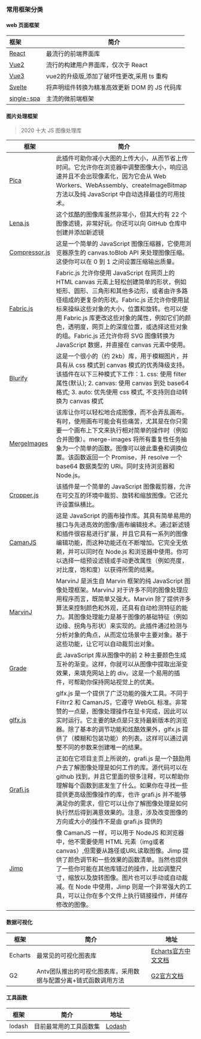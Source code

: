 ### 常用框架分类

#### web 页面框架

| 框架 | 简介 |
| :--- | --- |
| [React](https://zh-hans.reactjs.org/) | 最流行的前端界面库 | 
| [Vue2](https://cn.vuejs.org/v2/guide/) | 流行的构建用户界面库，仅次于 React | 
| [Vue3](https://v3.cn.vuejs.org/guide/introduction.html) | vue2的升级版,添加了破坏性更改,采用 ts 重构|
| [Svelte](https://svelte.dev/) | 将声明组件转换为精准高效更新 DOM 的 JS 代码库 |
| [single-spa](https://single-spa.js.org/) | 主流的微前端框架 |

#### 图片处理框架
> 2020 十大 JS 图像处理库

|框架      | 简介|
|---|---|
|[Pica](http://nodeca.github.io/pica/demo/) | 此插件可助你减小大图的上传大小，从而节省上传时间。它允许你在浏览器中调整图像大小，响应迅速并且不会出现像素化，因为它会从 Web Workers、WebAssembly、createImageBitmap 方法以及纯 JavaScript 中自动选择最佳的可用技术。|
|[Lena.js](https://ourcodeworld.com/articles/read/515/how-to-add-image-filters-photo-effects-to-images-in-the-browser-with-javascript-using-lena-js)|这个炫酷的图像库虽然非常小，但其大约有 22 个图像滤镜，非常好玩。你还可以向 GitHub 仓库中创建并添加新滤镜|
|[Compressor.js](https://github.com/fengyuanchen/compressorjs)|这是一个简单的 JavaScript 图像压缩器，它使用浏览器原生的 canvas.toBlob API 来处理图像压缩。这使你可以在 0 到 1 之间设置压缩输出质量。|
|[Fabric.js](http://fabricjs.com/)|Fabric.js 允许你使用 JavaScript 在网页上的 HTML canvas 元素上轻松创建简单的形状，例如矩形、圆形、三角形和其他多边形，或者由许多路径组成的更复杂的形状。Fabric.js 还允许你使用鼠标来操纵这些对象的大小，位置和旋转。也可以使用 Fabric.js 库更改这些对象的属性，例如它们的颜色，透明度，网页上的深度位置，或选择这些对象的组。Fabric.js 还允许你将 SVG 图像转换为 JavaScript 数据，并直接在 canvas 元素中使用。|
|[Blurify](https://github.com/dabanlee/blurify)|这是一个很小的（约 2kb）库，用于模糊图片，并具有从 css 模式到 canvas 模式的优秀降级支持。该插件在以下三种模式下工作：1. css: 使用 filter 属性(默认); 2. canvas: 使用 canvas 到处 base64 格式; 3. auto: 优先使用 css 模式, 不支持则自动转换为 canvas 模式|
|[MergeImages](https://github.com/lukechilds/merge-images)|该库让你可以轻松地合成图像，而不会弄乱画布。有时，使用画布可能会有些痛苦，尤其是在你只需要一个画布上下文来执行相对简单的操作时（例如合并图像）。merge-images 将所有重复性任务抽象为一个简单的函数。图像可以彼此重叠和调换位置。该函数返回一个 Promise，并 resolve 一个 base64 数据类型的 URI。同时支持浏览器和 Node.js。|
|[Cropper.js](https://fengyuanchen.github.io/cropperjs/)|该插件是一个简单的 JavaScript 图像裁剪器，允许在可交互的环境中裁剪、旋转和缩放图像。它还允许设置纵横比。|
|[CamanJS](http://camanjs.com/)|这是 JavaScript 的画布操作库。其具有简单易用的接口与先进高效的图像/画布编辑技术。通过新滤镜和插件很容易进行扩展，并且它具有一系列的图像编辑功能，而这种功能还在不断增加。它完全无依赖，并可以同时在 Node.js 和浏览器中使用。你可以选择一组预设滤镜或手动更改属性（例如亮度，对比度，饱和度）以获得所需的结果。|
|[MarvinJ](https://github.com/gabrielarchanjo/marvinj)|MarvinJ 是派生自 Marvin 框架的纯 JavaScript 图像处理框架。MarvinJ 对于许多不同的图像处理应用程序而言，既简单又强大。Marvin 除了提供许多算法来控制颜色和外观，还具有自动检测特征的能力。其图像处理能力是基于图像的基础特征（例如边缘、拐角与形状）来实现的。此插件通过检测与分析对象的角点，从而定位场景中主要对象。基于这些功能，让它可以自动裁剪出对象。|
|[Grade](https://benhowdle89.github.io/grade/)|此 JavaScript 库从图像中的前 2 种主要颜色生成互补的渐变。这样，你就可以从图像中提取出渐变效果，来填充网站上的 div。这是一个易用的插件，可帮助你保持网站视觉上的优美。|
|[glfx.js](http://evanw.github.io/glfx.js/)|glfx.js 是一个提供了广泛功能的强大工具。不同于 Filtrr2 和 CamanJS，它遵守 WebGL 标准。非常赞的一点是，图像处理操作在显卡完成，因此可以实时运行。它主要的缺点是只支持最新版本的浏览器。除了基本的调节功能和炫酷效果外，glfx.js 提供了（模糊和包装功能）的列表。这样可以通过调整不同的参数来创建唯一的结果。|
|[Grafi.js](https://github.com/grafijs/grafi)|正如在它项目主页上所说的，grafi.js 是一个鼓励用户去了解图像处理是如何工作的库。源代码可以在 github 找到，并且它里面的很多注释，可以帮助你理解每个函数到底发生了什么。如果你在寻找一些提供更高级图像操作的库，也许 grafi.js 并不能够满足你的需求，但它可以让你了解图像处理是如何执行然后得到满意效果的。注意，涉及改变图像的方向或大小的操作不是由 grafi.js 提供的|
|[Jimp](https://github.com/oliver-moran/jimp)|像 CamanJS 一样，可以用于 NodeJS 和浏览器中，他不需要使用 HTML 元素（img或者canvas）,但需要从路径或URL读取图像。Jimp 提供了颜色调节和一些效果的函数清单。当然也提供了一些你可能在其他库错过的操作，比如调整尺寸，缩放以及旋转图像。图片也可以手动或自动裁减。在 Node 中使用，Jimp 则是一个非常强大的工具，可以让你在多个文件上执行链接操作，并储存修改的图像。|

#### 数据可视化

| 框架 | 简介 | 地址 |
| --- | --- | --- |
| Echarts | 最常见的可视化图表库 | [Echarts官方中文文档](https://echarts.apache.org/zh/index.html) |
| G2 | Antv团队推出的可视化图表库，采用数据与配置分离+链式函数调用方法 | [G2官方文档](http://antv-2018.alipay.com/zh-cn/g2/3.x/index.html) |

#### 工具函数

| 框架 | 简介 | 地址 |
| --- | --- | --- |
| lodash | 目前最常用的工具函数集 | [Lodash](https://lodash.com/)  |

